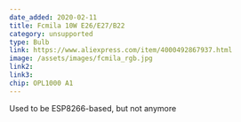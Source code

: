 ```yaml
---
date_added: 2020-02-11
title: Fcmila 10W E26/E27/B22
category: unsupported
type: Bulb
link: https://www.aliexpress.com/item/4000492867937.html
image: /assets/images/fcmila_rgb.jpg
link2: 
link3: 
chip: OPL1000 A1 
---
```

Used to be ESP8266-based, but not anymore